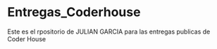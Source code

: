# Entregas_Coderhouse

Este es el rpositorio de JULIAN GARCIA para las entregas publicas de Coder House 
